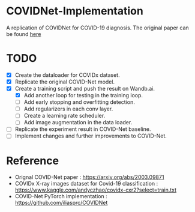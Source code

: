 # COVIDNet-Implementation
A replication of COVIDNet for COVID-19 diagnosis.
The original paper can be found [here](https://arxiv.org/abs/2003.09871)

# TODO
- [x] Create the dataloader for COVIDx dataset.
- [x] Replicate the original COVID-Net model.
- [x] Create a training script and push the result on Wandb.ai.
	- [x] Add another loop for testing in the training loop.
	- [ ] Add early stopping and overfitting detection.
	- [ ] Add regularizers in each conv layer.
	- [ ] Create a learning rate scheduler.
	- [ ] Add image augmentation in the data loader.
- [ ] Replicate the experiment result in COVID-Net baseline.
- [ ] Implement changes and further improvements to COVID-Net.

# Reference
- Orignal COVID-Net paper : https://arxiv.org/abs/2003.09871
- COVIDx X-ray images dataset for Covid-19 classification : https://www.kaggle.com/andyczhao/covidx-cxr2?select=train.txt
- COVID-Net PyTorch implementation : https://github.com/iliasprc/COVIDNet

